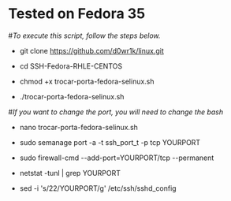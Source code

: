 # Tested on Fedora 35


#*To execute this script, follow the steps below.*


- git clone https://github.com/d0wr1k/linux.git

- cd SSH-Fedora-RHLE-CENTOS

- chmod +x trocar-porta-fedora-selinux.sh

- ./trocar-porta-fedora-selinux.sh

#*If you want to change the port, you will need to change the bash*

- nano trocar-porta-fedora-selinux.sh

- sudo semanage port -a -t ssh_port_t -p tcp YOURPORT

- sudo firewall-cmd --add-port=YOURPORT/tcp --permanent

- netstat -tunl | grep YOURPORT
- sed -i 's/22/YOURPORT/g' /etc/ssh/sshd_config

